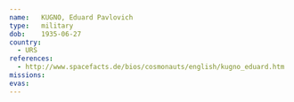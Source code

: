 ```yaml
---
name:	KUGNO, Eduard Pavlovich 
type:	military
dob:	1935-06-27
country:
  - URS
references:
  - http://www.spacefacts.de/bios/cosmonauts/english/kugno_eduard.htm
missions:
evas:
---
```

